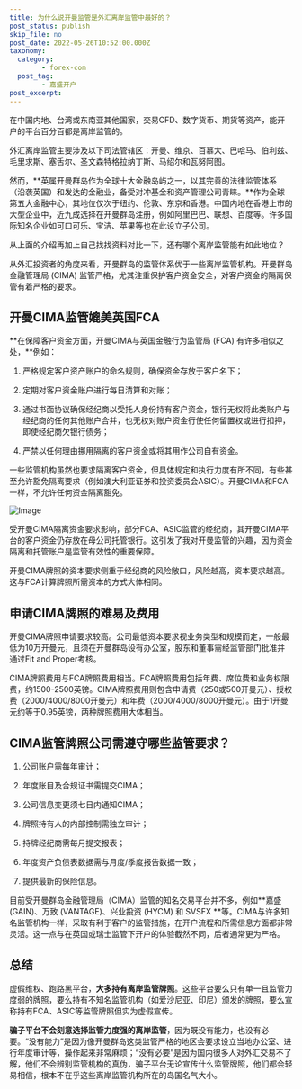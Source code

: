 ```yaml
---
title: 为什么说开曼监管是外汇离岸监管中最好的？
post_status: publish
skip_file: no
post_date: 2022-05-26T10:52:00.000Z
taxonomy:
  category:
        - forex-com
  post_tag:
        - 嘉盛开户
post_excerpt: 
---
```

在中国内地、台湾或东南亚其他国家，交易CFD、数字货币、期货等资产，能开户的平台百分百都是离岸监管的。

外汇离岸监管主要涉及以下司法管辖区：开曼、维京、百慕大、巴哈马、伯利兹、毛里求斯、塞舌尔、圣文森特格拉纳丁斯、马绍尔和瓦努阿图。

然而，**英属开曼群岛作为全球十大金融岛屿之一，以其完善的法律监管体系（沿袭英国）和发达的金融业，备受对冲基金和资产管理公司青睐。**作为全球第五大金融中心，其地位仅次于纽约、伦敦、东京和香港。中国内地在香港上市的大型企业中，近九成选择在开曼群岛注册，例如阿里巴巴、联想、百度等。许多国际知名企业如可口可乐、宝洁、苹果等也在此设立子公司。

从上面的介绍再加上自己找找资料对比一下，还有哪个离岸监管能有如此地位？

从外汇投资者的角度来看，开曼群岛的监管体系优于一些离岸监管机构。开曼群岛金融管理局 (CIMA) 监管严格，尤其注重保护客户资金安全，对客户资金的隔离保管有着严格的要求。

## 开曼CIMA监管媲美英国FCA

**在保障客户资金方面，开曼CIMA与英国金融行为监管局 (FCA) 有许多相似之处，**例如：

1. 严格规定客户资产账户的命名规则，确保资金存放于客户名下；

1. 定期对客户资金账户进行每日清算和对账；

1. 通过书面协议确保经纪商以受托人身份持有客户资金，银行无权将此类账户与经纪商的任何其他账户合并，也无权对账户资金行使任何留置权或进行扣押，即使经纪商欠银行债务；

1. 严禁以任何理由挪用隔离的客户资金或将其用作公司自有资金。

一些监管机构虽然也要求隔离客户资金，但具体规定和执行力度有所不同，有些甚至允许豁免隔离要求（例如澳大利亚证券和投资委员会ASIC）。开曼CIMA和FCA一样，不允许任何资金隔离豁免。

![Image](https://prod-files-secure.s3.us-west-2.amazonaws.com/39ed1227-6d7d-4570-be36-9ccd4a2c4241/bd849744-3fcb-4a37-8312-357962c8f065/image.png?X-Amz-Algorithm=AWS4-HMAC-SHA256&X-Amz-Content-Sha256=UNSIGNED-PAYLOAD&X-Amz-Credential=ASIAZI2LB46652T2NBBT%2F20250614%2Fus-west-2%2Fs3%2Faws4_request&X-Amz-Date=20250614T161344Z&X-Amz-Expires=3600&X-Amz-Security-Token=IQoJb3JpZ2luX2VjEEcaCXVzLXdlc3QtMiJHMEUCIQDnfQrkiKK5RjU2Wfto%2B6S3winb2xc0czutbZ5JoJXgwwIgKTsbBg3W31%2Fsmkjbkv8cdad3u80%2FBRyy4UdUictNdBgq%2FwMIMBAAGgw2Mzc0MjMxODM4MDUiDJt5oaPP3HO0lz73NircA1Bz3UrYRziJNDTUn1ikbNZh8zhlxjuQ3c76TSouRbuATt6ydZP%2FICbRbdrEX%2BVQ83Ve1vBm%2Fm%2FeYrh9a%2BwhEsxbWYX2DC3vB4j5tJ5IMocLWoE8aJPqitQKh9pL6t1rjjF5Kx%2FZidNLjVVg2Vo%2FDliuKTMJi05BMIk3SHiCOUXDc6PtNm8np4ol4BhiZTrp63q98inOVKYhNQ9%2BCTZH9j92yVk12tskUaIrNz3hbhKiHSYNJKZtpb8okj3VJCBGQEXRkocU1fehijEGq6Sny3EQNlU%2FDoKUaACM2Pu2sKfVP4AtkZhppij97XV4llFQnfPAEBvTCLQOao50Iur13fb2UryvKp50NXVOmGs5bQyy9dg6bkY3ABod9hwmgnvbCeEpdL7nIeh1jN9wg0CN4WDEOLpbtha3Rb075jIINfn8mRttOTjPzTwEeXOCTrrBaMbFE423W%2FJ7bQ4Ki1RTkP4QbezfVBd0stlJ6SGdxPFEnVLjTjDqV%2Fnwpv4bllqVhLM5driiV4UWFoj4VruEAaoO9wqSrqwmS4yBuaiGPumen59cNp0Q8XlUucYtAcb04b4sNeDvRgP56A4Uj23mZOgGYW6Kbxqh19E%2FhpBCLQtqjLcwpKPiU3ol9XMZMJqgtsIGOqUB6A7gxXW7i5WRkCJYj8btdHZcBbvqyc5oPwATUbEfTNBW1Y5dqKDl0TMlWvsswGgLDW2cyxQkR%2BF1NQpiDp8zpH2rqmJdbL7VDZTTQjy6EiyBO5WjgELGws8QSJd2oID0Ub%2BUcBl%2FzaJTt8sxQ1fr4fXj5uLKFZ2smxmspV1tsvNIkR4YGrR4Q2k7hrKuYAqeVW6KYRgEI1n3tQ16hFTT2oeU0RKJ&X-Amz-Signature=62f6551847c693d15cbedf39eb5ab6732514e48302f8d1f79be3f17f2b28d403&X-Amz-SignedHeaders=host&x-amz-checksum-mode=ENABLED&x-id=GetObject)

受开曼CIMA隔离资金要求影响，部分FCA、ASIC监管的经纪商，其开曼CIMA平台的客户资金仍存放在母公司托管银行。这引发了我对开曼监管的兴趣，因为资金隔离和托管账户是监管有效性的重要保障。

开曼CIMA牌照的资本要求侧重于经纪商的风险敞口，风险越高，资本要求越高。这与FCA计算牌照所需资本的方式大体相同。

## **申请CIMA牌照的难易及费用**

开曼CIMA牌照申请要求较高。公司最低资本要求视业务类型和规模而定，一般最低为10万开曼元，且须在开曼群岛设有办公室，股东和董事需经监管部门批准并通过Fit and Proper考核。

CIMA牌照费用与FCA牌照费用相当。FCA牌照费用包括年费、席位费和业务权限费，约1500-2500英镑。CIMA牌照费用则包含申请费（250或500开曼元）、授权费（2000/4000/8000开曼元）和年费（2000/4000/8000开曼元）。由于1开曼元约等于0.95英镑，两种牌照费用大体相当。

## CIMA监管牌照公司需遵守哪些监管要求？

1. 公司账户需每年审计；

1. 年度账目及合规证书需提交CIMA；

1. 公司信息变更须七日内通知CIMA；

1. 牌照持有人的内部控制需独立审计；

1. 持牌经纪商需每月提交报表；

1. 年度资产负债表数据需与月度/季度报告数据一致；

1. 提供最新的保险信息。

目前受开曼群岛金融管理局（CIMA）监管的知名交易平台并不多，例如**嘉盛 (GAIN)、万致 (VANTAGE)、兴业投资 (HYCM) 和 SVSFX **等。CIMA与许多知名监管机构一样，采取有利于客户的监管措施，在开户流程和所需信息方面都非常灵活。这一点与在英国或瑞士监管下开户的体验截然不同，后者通常更为严格。

## 总结

虚假维权、跑路黑平台，**大多持有离岸监管牌照**。这些平台要么只有单一且监管力度弱的牌照，要么持有不知名监管机构（如爱沙尼亚、印尼）颁发的牌照，要么宣称持有FCA、ASIC等监管牌照但实为虚假宣传。

**骗子平台不会刻意选择监管力度强的离岸监管**，因为既没有能力，也没有必要。“没有能力”是因为像开曼群岛这类监管严格的地区会要求设立当地办公室、进行年度审计等，操作起来非常麻烦；“没有必要”是因为国内很多人对外汇交易不了解，他们不会辨别监管机构的真伪，骗子平台无论宣传什么监管牌照，他们都会轻易相信，根本不在乎这些离岸监管机构所在的岛国名气大小。